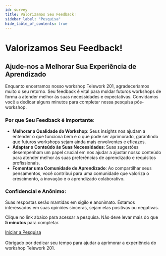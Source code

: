 ```yaml
---
id: survey
title: Valorizamos Seu Feedback!
sidebar_label: "Pesquisa"
hide_table_of_contents: true
---
```

# Valorizamos Seu Feedback!

## Ajude-nos a Melhorar Sua Experiência de Aprendizado

Enquanto encerramos nosso workshop Telework 201, agradeceríamos muito o seu retorno. Seu feedback é vital para moldar futuros workshops de forma a atender melhor às suas necessidades e expectativas. Convidamos você a dedicar alguns minutos para completar nossa pesquisa pós-workshop.

### **Por que Seu Feedback é Importante:**
- **Melhorar a Qualidade do Workshop**: Seus insights nos ajudam a entender o que funciona bem e o que pode ser aprimorado, garantindo que futuros workshops sejam ainda mais envolventes e eficazes.
- **Adaptar o Conteúdo às Suas Necessidades**: Suas sugestões desempenham um papel crucial em nos ajudar a ajustar nosso conteúdo para atender melhor às suas preferências de aprendizado e requisitos profissionais.
- **Fomentar uma Comunidade de Aprendizado**: Ao compartilhar seus pensamentos, você contribui para uma comunidade que valoriza o crescimento, a inovação e o aprendizado colaborativo.

### Confidencial e Anônimo:
Suas respostas serão mantidas em sigilo e anonimato. Estamos interessados em suas opiniões sinceras, sejam elas positivas ou negativas.

Clique no link abaixo para acessar a pesquisa. Não deve levar mais do que **5 minutos** para completar.

<div style={{
 marginLeft: '20px', width: '200px', 
 fontSize: '20px', 
 borderRadius: '5px',
 backgroundColor: '#62d84e', 
 textDecoration: 'none', 
 textAlign: 'center',
 fontWeight: 'bold' }}>
<a href="https://forms.office.com/Pages/ResponsePage.aspx?id=cPHPi3mZHkmGg9jO0IULrZ-A1RrOMdlKmc9TUcQSHjVUQ1ZWNVpDWFJIOUZKTDQ2SVBZQTZHNDhZUS4u" style={{ fontSize: '20px', color: '#1d1d1d', textDecoration: 'none', fontWeight: 'bold' }}>
Iniciar a Pesquisa
</a>
 </div>
<br/>
Obrigado por dedicar seu tempo para ajudar a aprimorar a experiência do workshop Telework 201.
